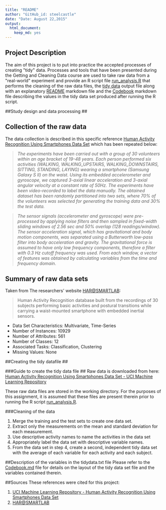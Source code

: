 ```yaml
---
title: "README"
author: "GitHub_id: steelcastle"
date: "Date: August 22,2015"
output:
  html_document:
    keep_md: yes
---
```


## Project Description ##

The aim of this project is to put into practice the accepted processes
of creating "tidy" data. Processes and tools that have been presented 
during the Getting and Cleaning Data course are used to take raw data
from a "real-world" experiment and provide an R script file [run_analysis.R]() that
performs the cleaning of the raw data files, the [tidy data]() output file
along with an explanatory [README]() markdown file and the [Codebook]() markdown file describing the values in the tidy data set produced after running the R script.

##Study design and data processing ##

<h2>Collection of the raw data</h2>

The data collection is described in this specific reference [Human Activity Recognition Using Smartphones Data Set](http://archive.ics.uci.edu/ml/datasets/Human+Activity+Recognition+Using+Smartphones#) which has been repeated below:

>*The experiments have been carried out with a group of 30 volunteers within
an age bracket of 19-48 years. Each person performed six activities (WALKING,
WALKING\_UPSTAIRS, WALKING\_DOWNSTAIRS, SITTING, STANDING, LAYING) wearing a
smartphone (Samsung Galaxy S II) on the waist. Using its embedded accelerometer
and gyroscope, we captured 3-axial linear acceleration and 3-axial angular
velocity at a constant rate of 50Hz. The experiments have been video-recorded to
label the data manually. The obtained dataset has been randomly partitioned into
two sets, where 70% of the volunteers was selected for generating the training
data and 30% the test data.*

>*The sensor signals (accelerometer and gyroscope) were pre-processed by
applying noise filters and then sampled in fixed-width sliding windows of 2.56
sec and 50% overlap (128 readings/window). The sensor acceleration signal, which
has gravitational and body motion components, was separated using a Butterworth
low-pass filter into body acceleration and gravity. The gravitational force is
assumed to have only low frequency components, therefore a filter with 0.3 Hz
cutoff frequency was used. From each window, a vector of features was obtained
by calculating variables from the time and frequency domain.*

## Summary of raw data sets
Taken from The researchers' website [HAR@SMARTLAB](https://sites.google.com/site/harsmartlab/):

>Human Activity Recognition database built from the recordings of 30 subjects performing basic activities and postural transitions while carrying a waist-mounted smartphone with embedded inertial sensors.
- Data Set Characteristics: Multivariate, Time-Series
- Number of Instances: 10929
- Number of Attributes: 561
- Number of Classes: 12
- Associated Tasks: Classification, Clustering
- Missing Values: None

##Creating the tidy datafile ##

###Guide to create the tidy data file ##
Raw data is downloaded from here: [Human Activity Recognition Using Smartphones Data Set - UCI Machine Learning Repository](https://d396qusza40orc.cloudfront.net/getdata%2Fprojectfiles%2FUCI%20HAR%20Dataset.zip)

These raw data files are stored in the working directory. For the purposes of this assignment, it is assumed that these files are present therein prior to running the R script [run_analysis.R]().

###Cleaning of the data

1. Merge the training and the test sets to create one data set.
2. Extract only the measurements on the mean and standard deviation for each measurement. 
3. Use descriptive activity names to name the activities in the data set
4. Appropriately label the data set with descriptive variable names. 
5. From the data set in step 4, create a second, independent tidy data set with the average of each variable for each activity and each subject.

##Description of the variables in the tidydata.txt file
Please refer to the [Codebook.md]() file for details on the layout of the tidy data set file and the variables contained therein.



##Sources
These references were cited for this project:

1. [UCI Machine Learning Repository - Human Activity Recognition Using Smartphones Data Set](http://archive.ics.uci.edu/ml/datasets/Human+Activity+Recognition+Using+Smartphones#)
2. [HAR@SMARTLAB](https://sites.google.com/site/harsmartlab/)

